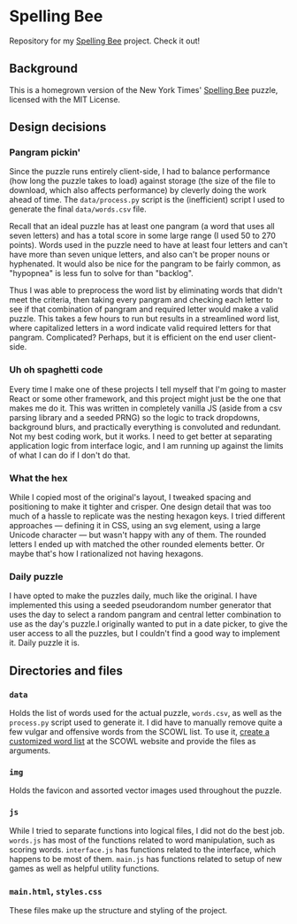 # Spelling Bee

Repository for my [Spelling Bee](https://jamescalixto.com/spelling-bee/) project. Check it out!

## Background

This is a homegrown version of the New York Times' [Spelling Bee](https://www.nytimes.com/puzzles/spelling-bee) puzzle, licensed with the MIT License.

## Design decisions

### Pangram pickin'

Since the puzzle runs entirely client-side, I had to balance performance (how long the puzzle takes to load) against storage (the size of the file to download, which also affects performance) by cleverly doing the work ahead of time. The `data/process.py` script is the (inefficient) script I used to generate the final `data/words.csv` file.

Recall that an ideal puzzle has at least one pangram (a word that uses all seven letters) and has a total score in some large range (I used 50 to 270 points). Words used in the puzzle need to have at least four letters and can't have more than seven unique letters, and also can't be proper nouns or hyphenated. It would also be nice for the pangram to be fairly common, as "hypopnea" is less fun to solve for than "backlog".

Thus I was able to preprocess the word list by eliminating words that didn't meet the criteria, then taking every pangram and checking each letter to see if that combination of pangram and required letter would make a valid puzzle. This takes a few hours to run but results in a streamlined word list, where capitalized letters in a word indicate valid required letters for that pangram. Complicated? Perhaps, but it is efficient on the end user client-side.

### Uh oh spaghetti code

Every time I make one of these projects I tell myself that I'm going to master React or some other framework, and this project might just be the one that makes me do it. This was written in completely vanilla JS (aside from a csv parsing library and a seeded PRNG) so the logic to track dropdowns, background blurs, and practically everything is convoluted and redundant. Not my best coding work, but it works. I need to get better at separating application logic from interface logic, and I am running up against the limits of what I can do if I don't do that.

### What the hex

While I copied most of the original's layout, I tweaked spacing and positioning to make it tighter and crisper. One design detail that was too much of a hassle to replicate was the nesting hexagon keys. I tried different approaches — defining it in CSS, using an svg element, using a large Unicode character — but wasn't happy with any of them. The rounded letters I ended up with matched the other rounded elements better. Or maybe that's how I rationalized not having hexagons.

### Daily puzzle

I have opted to make the puzzles daily, much like the original. I have implemented this using a seeded pseudorandom number generator that uses the day to select a random pangram and central letter combination to use as the day's puzzle.I originally wanted to put in a date picker, to give the user access to all the puzzles, but I couldn't find a good way to implement it. Daily puzzle it is.

## Directories and files

### `data`

Holds the list of words used for the actual puzzle, `words.csv`, as well as the `process.py` script used to generate it. I did have to manually remove quite a few vulgar and offensive words from the SCOWL list. To use it, [create a customized word list](http://app.aspell.net/create) at the SCOWL website and provide the files as arguments.

### `img`

Holds the favicon and assorted vector images used throughout the puzzle.

### `js`

While I tried to separate functions into logical files, I did not do the best job. `words.js` has most of the functions related to word manipulation, such as scoring words. `interface.js` has functions related to the interface, which happens to be most of them. `main.js` has functions related to setup of new games as well as helpful utility functions.

### `main.html`, `styles.css`

These files make up the structure and styling of the project.
